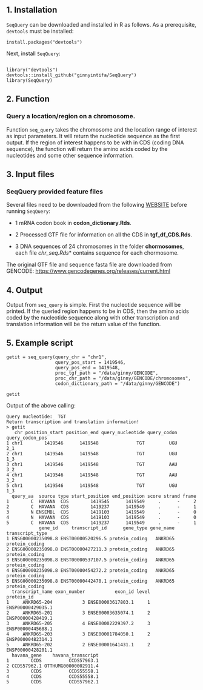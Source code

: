 

## 1. Installation

`SeqQuery` can be downloaded and installed in R as follows. As a prerequisite, `devtools` must be installed:

```{r, eval = F}
install.packages("devtools")
```

Next, install `SeqQuery`:

```{r, eval = F}

library("devtools")
devtools::install_github("ginnyintifa/SeqQuery")
library(SeqQuery)

```
## 2. Function

### Query a location/region on a chromosome.

Function ```seq_query``` takes the chromosome and the location range of interest as input parameters. It will return the nucleotide sequence as the first output. If the region of interest happens to be with in CDS (coding DNA sequence), the function will return the amino acids coded by the nucleotides and some other sequence information.


## 3. Input files

### SeqQuery provided feature files

Several files need to be downloaded from the following [WEBSITE](http://137.132.97.109:59739/CSSB_LAB/) before running `SeqQuery`:


* 1 mRNA codon book in **codon_dictionary.Rds**. 
 
* 2 Processed GTF file for information on all the CDS in **tgf_df_CDS.Rds**.
 
* 3 DNA sequences of 24 chromosomes in the folder **chormosomes**, each file **chr*_seq.Rds** contains sequence for each chormosome.
 
The original GTF file and sequence fasta file are downloaded from GENCODE: https://www.gencodegenes.org/releases/current.html
 


## 4. Output

Output from ```seq_query``` is simple. First the nucleotide sequence will be printed. If the queried region happens to be in CDS, then the amino acids coded by the nucleotide sequence along with other transcription and translation information will be the return value of the function.


## 5. Example script

```
getit = seq_query(query_chr = "chr1",
                  query_pos_start = 1419546,
                  query_pos_end = 1419548,
                  proc_tgf_path = "/data/ginny/GENCODE",
                  proc_chr_path = "/data/ginny/GENCODE/chromosomes",
                  codon_dictionary_path = "/data/ginny/GENCODE")
                  
getit                             
```


Output of the above calling:

```
Query nucleotide:  TGT 
Return transcription and translation information! 
> getit
   chr position_start position_end query_nucleotide query_codon query_codon_pos
1 chr1        1419546      1419548              TGT         UGU             2_1
2 chr1        1419546      1419548              TGT         UGU             1_3
3 chr1        1419546      1419548              TGT         AAU             3_2
4 chr1        1419546      1419548              TGT         AAU             3_2
5 chr1        1419546      1419548              TGT         UGU             1_3
  query_aa  source type start_position end_position score strand frame
1        C  HAVANA  CDS        1419545      1419549     .      -     2
2        C  HAVANA  CDS        1419237      1419549     .      -     1
3        N ENSEMBL  CDS        1419103      1419549     .      -     0
4        N  HAVANA  CDS        1419103      1419549     .      -     0
5        C  HAVANA  CDS        1419237      1419549     .      -     1
            gene_id     transcript_id      gene_type gene_name transcript_type
1 ENSG00000235098.8 ENST00000520296.5 protein_coding   ANKRD65  protein_coding
2 ENSG00000235098.8 ENST00000427211.3 protein_coding   ANKRD65  protein_coding
3 ENSG00000235098.8 ENST00000537107.5 protein_coding   ANKRD65  protein_coding
4 ENSG00000235098.8 ENST00000454272.2 protein_coding   ANKRD65  protein_coding
5 ENSG00000235098.8 ENST00000442470.1 protein_coding   ANKRD65  protein_coding
  transcript_name exon_number           exon_id level        protein_id
1     ANKRD65-204           3 ENSE00003617803.1     1 ENSP00000429035.1
2     ANKRD65-201           3 ENSE00003635074.1     2 ENSP00000428419.1
3     ANKRD65-205           4 ENSE00002229397.2     3 ENSP00000445688.1
4     ANKRD65-203           3 ENSE00001784050.1     2 ENSP00000482314.1
5     ANKRD65-202           2 ENSE00001641431.1     2 ENSP00000428201.1
  havana_gene    havana_transcript
1        CCDS          CCDS57963.1
2 CCDS57962.1 OTTHUMG00000002911.4
3        CCDS          CCDS55558.1
4        CCDS          CCDS55558.1
5        CCDS          CCDS57962.1

```









